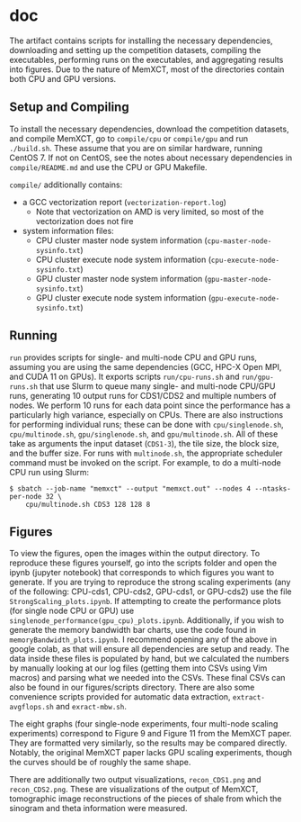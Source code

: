 # doc

The artifact contains scripts for installing the necessary dependencies,
downloading and setting up the competition datasets, compiling the executables,
performing runs on the executables, and aggregating results into figures. Due to
the nature of MemXCT, most of the directories contain both CPU and GPU versions.

## Setup and Compiling

To install the necessary dependencies, download the competition datasets, and
compile MemXCT, go to `compile/cpu` or `compile/gpu` and run `./build.sh`. These
assume that you are on similar hardware, running CentOS 7. If not on CentOS, see
the notes about necessary dependencies in `compile/README.md` and use the CPU or
GPU Makefile.

`compile/` additionally contains:

- a GCC vectorization report (`vectorization-report.log`)
  - Note that vectorization on AMD is very limited, so most of the vectorization
    does not fire
- system information files:
  - CPU cluster master node system information (`cpu-master-node-sysinfo.txt`)
  - CPU cluster execute node system information (`cpu-execute-node-sysinfo.txt`)
  - GPU cluster master node system information (`gpu-master-node-sysinfo.txt`)
  - GPU cluster execute node system information (`gpu-execute-node-sysinfo.txt`)

## Running

`run` provides scripts for single- and multi-node CPU and GPU runs, assuming you
are using the same dependencies (GCC, HPC-X Open MPI, and CUDA 11 on GPUs). It
exports scripts `run/cpu-runs.sh` and `run/gpu-runs.sh` that use Slurm to queue
many single- and multi-node CPU/GPU runs, generating 10 output runs for
CDS1/CDS2 and multiple numbers of nodes. We perform 10 runs for each data point
since the performance has a particularly high variance, especially on CPUs.
There are also instructions for performing individual runs; these can be done
with `cpu/singlenode.sh`, `cpu/multinode.sh`, `gpu/singlenode.sh`, and
`gpu/multinode.sh`. All of these take as arguments the input dataset (`CDS1-3`),
the tile size, the block size, and the buffer size. For runs with
`multinode.sh`, the appropriate scheduler command must be invoked on the script.
For example, to do a multi-node CPU run using Slurm:

```
$ sbatch --job-name "memxct" --output "memxct.out" --nodes 4 --ntasks-per-node 32 \
    cpu/multinode.sh CDS3 128 128 8
```

## Figures

To view the figures, open the images within the output directory. To reproduce
these figures yourself, go into the scripts folder and open the ipynb (jupyter
notebook) that corresponds to which figures you want to generate. If you are
trying to reproduce the strong scaling experiments (any of the following:
CPU-cds1, CPU-cds2, GPU-cds1, or GPU-cds2) use the file
`StrongScaling_plots.ipynb`. If attempting to create the performance plots (for
single node CPU or GPU) use `singlenode_performance(gpu_cpu)_plots.ipynb`.
Additionally, if you wish to generate the memory bandwidth bar charts, use the
code found in `memoryBandwidth_plots.ipynb`. I recommend opening any of the
above in google colab, as that will ensure all dependencies are setup and ready.
The data inside these files is populated by hand, but we calculated the numbers
by manually looking at our log files (getting them into CSVs using Vim macros)
and parsing what we needed into the CSVs. These final CSVs can also be found in
our figures/scripts directory. There are also some convenience scripts provided
for automatic data extraction, `extract-avgflops.sh` and `exract-mbw.sh`.

The eight graphs (four single-node experiments, four multi-node scaling
experiments) correspond to Figure 9 and Figure 11 from the MemXCT paper. They
are formatted very similarly, so the results may be compared directly. Notably,
the original MemXCT paper lacks GPU scaling experiments, though the curves
should be of roughly the same shape.

There are additionally two output visualizations, `recon_CDS1.png` and
`recon_CDS2.png`. These are visualizations of the output of MemXCT, tomographic
image reconstructions of the pieces of shale from which the sinogram and theta
information were measured.

